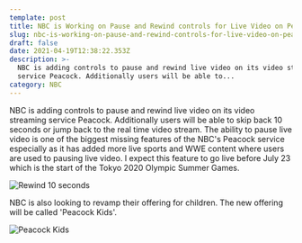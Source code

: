 ```yaml
---
template: post
title: NBC is Working on Pause and Rewind controls for Live Video on Peacock
slug: nbc-is-working-on-pause-and-rewind-controls-for-live-video-on-peacock
draft: false
date: 2021-04-19T12:38:22.353Z
description: >-
  NBC is adding controls to pause and rewind live video on its video streaming
  service Peacock. Additionally users will be able to...
category: NBC
---
```

NBC is adding controls to pause and rewind live video on its video streaming service Peacock. Additionally users will be able to skip back 10 seconds or jump back to the real time video stream. The ability to pause live video is one of the biggest missing features of the NBC's Peacock service especially as it has added more live sports and WWE content where users are used to pausing live video. I expect this feature to go live before July 23 which is the start of the Tokyo 2020 Olympic Summer Games.

![](/media/screen-shot-2021-04-19-at-8.55.02-am.png "Rewind 10 seconds")

NBC is also looking to revamp their offering for children. The new offering will be called 'Peacock Kids'.

![](/media/screen-shot-2021-04-19-at-8.54.46-am.png "Peacock Kids")
